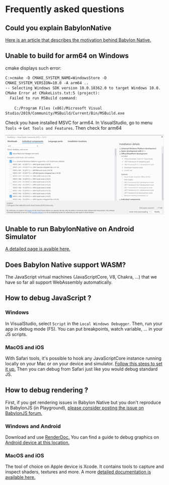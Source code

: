 # Frequently asked questions

## Could you explain BabylonNative

[Here is an article that describes the motivation behind Babylon Native.](https://babylonjs.medium.com/babylon-native-821f1694fffc)

## Unable to build for arm64 on Windows

cmake displays such error:
```
C:>cmake -D CMAKE_SYSTEM_NAME=WindowsStore -D CMAKE_SYSTEM_VERSION=10.0 -A arm64 ..
-- Selecting Windows SDK version 10.0.18362.0 to target Windows 10.0.
CMake Error at CMakeLists.txt:5 (project):
  Failed to run MSBuild command:

    C:/Program Files (x86)/Microsoft Visual Studio/2019/Community/MSBuild/Current/Bin/MSBuild.exe
```

Check you have installed MSVC for arm64. 
In VisualStudio, go to menu `Tools` -> `Get Tools and Features`. Then check for arm64

![msvc_arm64](Images/faq/msvc_arm64.png)

## Unable to run BabylonNative on Android Simulator

[A detailed page is avaible here.](AndroidSimulator.md)

## Does Babylon Native support WASM?

The JavaScript virtual machines (JavaScriptCore, V8, Chakra, ...) that we have so far all support WebAssembly automatically.


## How to debug JavaScript ?

### Windows

In VisualStudio, select `Script` in the `Local Windows Debugger`. Then, run your app in debug mode (F5). You can put breakpoints, watch variable, ... in your JS scripts.

### MacOS and iOS

With Safari tools, it's possible to hook any JavaScriptCore instance running locally on your Mac or on your device and simulator. [Follow this steps to set it up.](DebugJavascriptMacIOS.md)
Then you can debug from Safari just like you would debug standard JS.

## How to debug rendering ?

First, if you get rendering issues in Babylon Native but you don't reproduce in BabylonJS (in Playground), [please consider posting the issue on BabylonJS forum.](https://forum.babylonjs.com/)

### Windows and Android

Download and use [RenderDoc.](https://renderdoc.org/) You can find a guide to debug graphics on [Android device at this location.](https://renderdoc.org/docs/how/how_android_capture.html)

### MacOS and iOS

The tool of choice on Apple device is Xcode. It contains tools to capture and inspect shaders, textures and more. A more [detailed documentation is available here.](DebugRenderedFrameMetal.md)